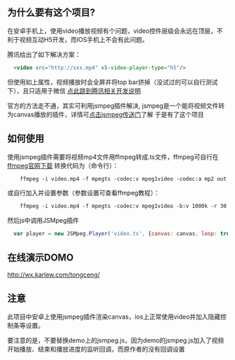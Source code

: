 
## 为什么要有这个项目?

在安卓手机上，使用video播放视频有个问题，video控件层级会永远在顶层，不利于视频互动H5开发，而IOS手机上不会有此问题。

腾讯给出了如下解决方案：
```html
  <video src="http://xxx.mp4" x5-video-player-type="h5"/>
```
但使用如上属性，视频播放时会全屏并将top bar挤掉（没试过的可以自行测试下），且只适用于微信
[点此跳到腾讯相关开发说明](https://x5.tencent.com/tbs/guide/video.html)

官方的方法走不通，其实可利用jsmpeg插件解决,
jsmpeg是一个能将视频文件转为canvas播放的插件，详情可[点击jsmpeg传送门](https://github.com/phoboslab/jsmpeg)了解
于是有了这个项目

## 如何使用

使用jsmpeg插件需要将视频mp4文件用ffmpeg转成.ts文件，ffmpeg可自行在[ffmpeg官网下载](http://ffmpeg.org/)
转换代码为（命令行）：
```html
    ffmpeg -i video.mp4 -f mpegts -codec:v mpeg1video -codec:a mp2 out.ts
```
或自行加入并设置参数（参数设置可查看ffmpeg教程）：
```html
    ffmpeg -i video.mp4 -f mpegts -codec:v mpeg1video -b:v 1000k -r 30 -bf 0 -codec:a mp2 -ar 44100 -ac 1 -b:a 128k out.ts
```
然后js中调用JSMpeg插件
```javascript
  var player = new JSMpeg.Player('video.ts', {canvas: canvas, loop: true, autoplay: true});  
```

## 在线演示DOMO

http://wx.karlew.com/tongceng/

## 注意

此项目中安卓上使用jsmpeg插件渲染canvas，ios上正常使用video并加入隐藏控制条等设置。

要注意的是，不要替换demo上的jsmpeg.js，因为demo的jsmpeg.js加入了视频开始播放、结束和播放进度的监听回调，而原作者的没有回调设置
